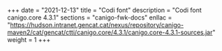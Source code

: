 +++
date        = "2021-12-13"
title       = "Codi font"
description = "Codi font canigo.core 4.3.1"
sections    = "canigo-fwk-docs"
enllac		= "https://hudson.intranet.gencat.cat/nexus/repository/canigo-maven2/cat/gencat/ctti/canigo.core/4.3.1/canigo.core-4.3.1-sources.jar"
weight		= 1
+++
